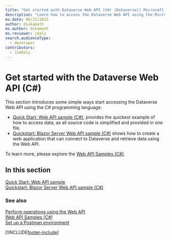 ```yaml
---
title: "Get started with Dataverse Web API (C#) (Dataverse)| Microsoft Docs"
description: "Learn how to access the Dataverse Web API using the Microsoft Visual C# programming language."
ms.date: 06/22/2023
author: divkamath
ms.author: dikamath
ms.reviewer: jdaly
search.audienceType: 
  - developer
contributors: 
  - JimDaly
---
```

# Get started with the Dataverse Web API (C#)

This section introduces some simple ways start accessing the Dataverse Web API using the C# programming language.

- [Quick Start: Web API sample (C#)](quick-start-console-app-csharp.md), provides the quickest example of how to access data, as all source code is simplified and provided in one file.
- [Quickstart: Blazor Server Web API sample (C#)](quick-start-blazor-server-app.md) shows how to create a web application that can connect to Dataverse and retrieve data using the Web API.


To learn more, please explore the [Web API Samples (C#)](web-api-samples-csharp.md).
  
## In this section

[Quick Start: Web API sample](quick-start-console-app-csharp.md)  
[Quickstart: Blazor Server Web API sample (C#)](quick-start-blazor-server-app.md)

### See also
  
[Perform operations using the Web API](perform-operations-web-api.md)  
[Web API Samples (C#)](web-api-samples-csharp.md)  
[Set up a Postman environment](setup-postman-environment.md)

[!INCLUDE[footer-include](../../../includes/footer-banner.md)]

